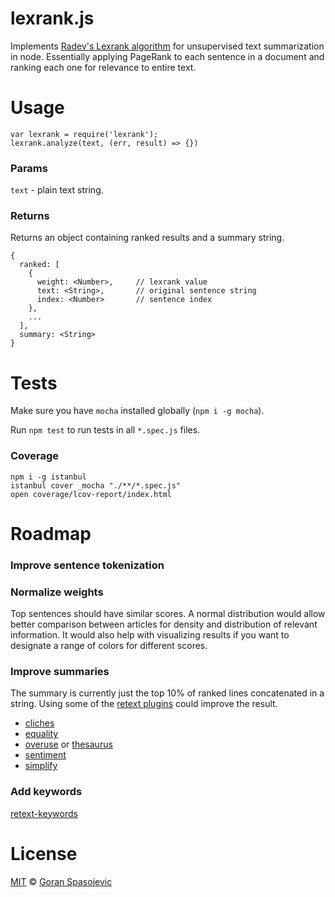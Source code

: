 # lexrank.js

Implements [Radev's Lexrank algorithm](http://www.jair.org/papers/paper1523.html) for unsupervised text summarization in node. Essentially applying PageRank to each sentence in a document and ranking each one for relevance to entire text.

# Usage

```
var lexrank = require('lexrank');
lexrank.analyze(text, (err, result) => {})
```

### Params

`text` - plain text string.

### Returns

Returns an object containing ranked results and a summary string.

```
{
  ranked: [
    {
      weight: <Number>,     // lexrank value
      text: <String>,       // original sentence string
      index: <Number>       // sentence index
    },
    ...
  ],
  summary: <String>
}
```

# Tests

Make sure you have `mocha` installed globally (`npm i -g mocha`).

Run `npm test` to run tests in all `*.spec.js` files.

### Coverage

```
npm i -g istanbul
istanbul cover _mocha "./**/*.spec.js"
open coverage/lcov-report/index.html
```

# Roadmap

### Improve sentence tokenization

### Normalize weights

Top sentences should have similar scores. A normal distribution would allow better comparison between articles for density and distribution of relevant information. It would also help with visualizing results if you want to designate a range of colors for different scores.

### Improve summaries

The summary is currently just the top 10% of ranked lines concatenated in a string. Using some of the [retext plugins](https://github.com/wooorm/retext/blob/master/doc/plugins.md) could improve the result.

- [cliches](https://github.com/dunckr/retext-cliches)
- [equality](https://github.com/wooorm/retext-equality)
- [overuse](https://github.com/dunckr/retext-overuse) or [thesaurus](https://github.com/daizoru/node-thesaurus)
- [sentiment](https://github.com/wooorm/retext-sentiment)
- [simplify](https://github.com/wooorm/retext-simplify)

### Add keywords

[retext-keywords](https://github.com/wooorm/retext-keywords)

# License

[MIT](https://github.com/gorango/lexrank.js/blob/master/LICENSE) © [Goran Spasojevic](https://gorango.me)
